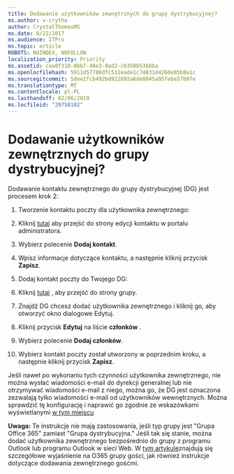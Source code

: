 ```yaml
---
title: Dodawanie użytkowników zewnętrznych do grupy dystrybucyjnej?
ms.author: v-crytho
author: CrystalThomasMS
ms.date: 8/22/2017
ms.audience: ITPro
ms.topic: article
ROBOTS: NOINDEX, NOFOLLOW
localization_priority: Priority
ms.assetid: caa0f310-0bb7-48e3-8ad2-cb358b53bbba
ms.openlocfilehash: 5911d57786dfc512eade1c74831d4260e85b8a1c
ms.sourcegitcommit: 5dee2fcb492bd922092a6de8045a95febe57b97e
ms.translationtype: MT
ms.contentlocale: pl-PL
ms.lasthandoff: 02/06/2019
ms.locfileid: "29758102"
---
```

# <a name="adding-external-users-to-a-distribution-group"></a>Dodawanie użytkowników zewnętrznych do grupy dystrybucyjnej?

Dodawanie kontaktu zewnętrznego do grupy dystrybucyjnej (DG) jest procesem krok 2:
  
1. Tworzenie kontaktu poczty dla użytkownika zewnętrznego:
    
1. Kliknij [tutaj](https://admin.microsoft.com/adminportal/home#/Contact) aby przejść do strony edycji kontaktu w portalu administratora. 
    
2. Wybierz polecenie **Dodaj kontakt**.
    
3. Wpisz informacje dotyczące kontaktu, a następnie kliknij przycisk **Zapisz**.
    
2. Dodaj kontakt poczty do Twojego DG:
    
1. Kliknij [tutaj](https://admin.microsoft.com/adminportal/home#/groups) , aby przejść do strony grupy. 
    
2. Znajdź DG chcesz dodać użytkownika zewnętrznego i kliknij go, aby otworzyć okno dialogowe Edytuj.
    
3. Kliknij przycisk **Edytuj** na liście **członków** . 
    
4. Wybierz polecenie **Dodaj członków**.
    
5. Wybierz kontakt poczty został utworzony w poprzednim kroku, a następnie kliknij przycisk **Zapisz**.
    
Jeśli nawet po wykonaniu tych czynności użytkownika zewnętrznego, nie można wysłać wiadomości e-mail do dyrekcji generalnej lub nie otrzymywać wiadomości e-mail z niego, można go, że DG jest oznaczona zezwalają tylko wiadomości e-mail od użytkowników wewnętrznych. Można sprawdzić tę konfigurację i naprawić go zgodnie ze wskazówkami wyświetlanymi [w tym miejscu](https://support.office.com/article/Fix-email-delivery-issues-for-error-code-5-7-133-in-Office-365-991abc19-7756-438f-abcb-39f69b80f284.aspx)
  
 **Uwaga:** Te instrukcje nie mają zastosowania, jeśli typ grupy jest "Grupa Office 365" zamiast "Grupa dystrybucyjna." Jeśli tak się stanie, można dodać użytkownika zewnętrznego bezpośrednio do grupy z programu Outlook lub programu Outlook w sieci Web. W [tym artykule](https://support.office.com/article/Guest-access-in-Office-365-Groups-bfc7a840-868f-4fd6-a390-f347bf51aff6.aspx)znajdują się szczegółowe wyjaśnienie na O365 grupy gości, jak również instrukcje dotyczące dodawania zewnętrznego gośćmi.
  

